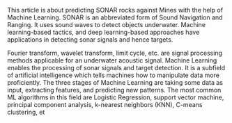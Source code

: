 This article is about predicting SONAR rocks against Mines with the help of Machine Learning. SONAR is an abbreviated form of Sound Navigation and Ranging. It uses sound waves to detect objects underwater. Machine learning-based tactics, and deep learning-based approaches have applications in detecting sonar signals and hence targets.

Fourier transform, wavelet transform, limit cycle, etc. are signal processing methods applicable for an underwater acoustic signal. Machine Learning enables the processing of sonar signals and target detection. It is a subfield of artificial intelligence which tells machines how to manipulate data more proficiently. The three stages of Machine Learning are taking some data as input, extracting features, and predicting new patterns. The most common ML algorithms in this field are Logistic Regression, support vector machine, principal component analysis, k-nearest neighbors (KNN), C-means clustering, et

